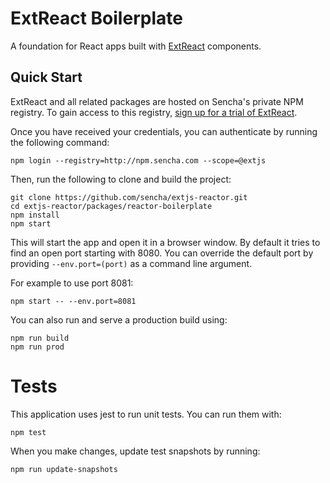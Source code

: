 # ExtReact Boilerplate

A foundation for React apps built with [ExtReact](http://docs.sencha.com/extreact/latest/index.html) components.

## Quick Start

ExtReact and all related packages are hosted on Sencha's private NPM registry. To gain access to this registry, [sign up for a trial of ExtReact](https://www.sencha.com/products/extreact/evaluate).

Once you have received your credentials, you can authenticate by running the following command:

```
npm login --registry=http://npm.sencha.com --scope=@extjs
```

Then, run the following to clone and build the project:

    git clone https://github.com/sencha/extjs-reactor.git
    cd extjs-reactor/packages/reactor-boilerplate
    npm install
    npm start

This will start the app and open it in a browser window.  By default it tries to find
an open port starting with 8080.  You can override the default port by providing `--env.port=(port)` 
as a command line argument.

For example to use port 8081:

    npm start -- --env.port=8081

You can also run and serve a production build using:

    npm run build
    npm run prod

# Tests

This application uses jest to run unit tests.  You can run them with:

```
npm test
```

When you make changes, update test snapshots by running:

```
npm run update-snapshots
```

